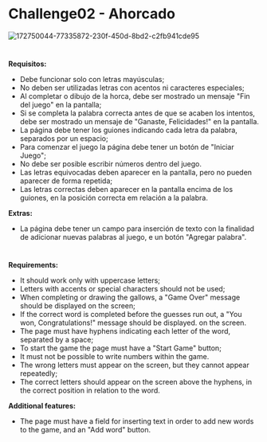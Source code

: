 # Challenge02 - Ahorcado

![172750044-77335872-230f-450d-8bd2-c2fb941cde95](https://user-images.githubusercontent.com/27865066/175985274-df073015-aa56-4f8c-a851-2f1e4a4f9889.png)

#
**Requisitos:**
- Debe funcionar solo con letras mayúsculas;
- No deben ser utilizadas letras con acentos ni caracteres especiales;
- Al completar o dibujo de la horca, debe ser mostrado un mensaje "Fin del juego" en la pantalla;
- Si se completa la palabra correcta antes de que se acaben los intentos, debe ser mostrado un mensaje de "Ganaste, Felicidades!" en la pantalla.
- La página debe tener los guiones indicando cada letra da palabra, separados por un espacio;
- Para comenzar el juego la página debe tener un botón de "Iniciar Juego";
- No debe ser posible escribir números dentro del juego.
- Las letras equivocadas deben aparecer en la pantalla, pero no pueden aparecer de forma repetida;
- Las letras correctas deben aparecer en la pantalla encima de los guiones, en la posición correcta em relación a la palabra.

**Extras:**
- La página debe tener un campo para inserción de texto con la finalidad de adicionar nuevas palabras al juego, e un botón "Agregar palabra". 

#
**Requirements:**

- It should work only with uppercase letters;
- Letters with accents or special characters should not be used;
- When completing or drawing the gallows, a "Game Over" message should be displayed on the screen;
- If the correct word is completed before the guesses run out, a "You won, Congratulations!" message should be displayed. on the screen.
- The page must have hyphens indicating each letter of the word, separated by a space;
- To start the game the page must have a "Start Game" button;
- It must not be possible to write numbers within the game.
- The wrong letters must appear on the screen, but they cannot appear repeatedly;
- The correct letters should appear on the screen above the hyphens, in the correct position in relation to the word.

**Additional features:**

- The page must have a field for inserting text in order to add new words to the game, and an "Add word" button.

